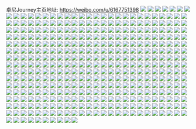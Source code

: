 卓尼Journey主页地址: https://weibo.com/u/6167751398 
![](https://wx4.sinaimg.cn/mw2000/006JpfTgly1h8zuo7un9aj31400u0jzk.jpg) 
![](https://wx4.sinaimg.cn/mw2000/006JpfTgly1h8nj447rubj32c02c01ky.jpg) 
![](https://wx4.sinaimg.cn/mw2000/006JpfTgly1h8nj45dfvnj31k41imh8x.jpg) 
![](https://wx4.sinaimg.cn/mw2000/006JpfTgly1h8nj484wu5j32c02c0e82.jpg) 
![](https://wx4.sinaimg.cn/mw2000/006JpfTgly1h8nj44twsxj30wi17ctlu.jpg) 
![](https://wx4.sinaimg.cn/mw2000/006JpfTgly1h8nj46pt61j30wi165qf6.jpg) 
![](https://wx4.sinaimg.cn/mw2000/006JpfTgly1h8nj473e76j30wi169wpx.jpg) 
![](https://wx4.sinaimg.cn/mw2000/006JpfTgly1h8nj49impcj321u21u1kx.jpg) 
![](https://wx4.sinaimg.cn/mw2000/006JpfTgly1h8jijdg6nmj30wi17cb29.jpg) 
![](https://wx4.sinaimg.cn/mw2000/006JpfTgly1h8jijebh20j30wi0vpk83.jpg) 
![](https://wx4.sinaimg.cn/mw2000/006JpfTgly1h8jijeydi5j30wi0wi1fp.jpg) 
![](https://wx4.sinaimg.cn/mw2000/006JpfTgly1h8jijfwbvbj30wi16lx25.jpg) 
![](https://wx4.sinaimg.cn/mw2000/006JpfTgly1h2fdcn8kbtj32802yo4qs.jpg) 
![](https://wx4.sinaimg.cn/mw2000/006JpfTgly1h2fdclrwfyj32802yox6r.jpg) 
![](https://wx4.sinaimg.cn/mw2000/006JpfTgly1h1e27o1zddj30w616w14b.jpg) 
![](https://wx4.sinaimg.cn/mw2000/006JpfTgly1h17c3wlxjbj32802yox6s.jpg) 
![](https://wx4.sinaimg.cn/mw2000/006JpfTgly1h17c3xv77gj32802yohdw.jpg) 
![](https://wx4.sinaimg.cn/mw2000/006JpfTgly1h17c3utnumj32802yokjo.jpg) 
![](https://wx4.sinaimg.cn/mw2000/006JpfTgly1h0ui0o8gf9j32c0340x6r.jpg) 
![](https://wx4.sinaimg.cn/mw2000/006JpfTgly1h0ui0r7kaoj32802yohdv.jpg) 
![](https://wx4.sinaimg.cn/mw2000/006JpfTgly1h0ui0tmcwyj32802yohdv.jpg) 
![](https://wx4.sinaimg.cn/mw2000/006JpfTgly1h0ui0wbbvhj32c0340b2d.jpg) 
![](https://wx4.sinaimg.cn/mw2000/006JpfTgly1h0ui0l135lj32802yob2c.jpg) 
![](https://wx4.sinaimg.cn/mw2000/006JpfTgly1h0ui0yyd7sj32c0340hdx.jpg) 
![](https://wx4.sinaimg.cn/mw2000/006JpfTgly1gyebh9ds0lj31sc2dsu0x.jpg) 
![](https://wx4.sinaimg.cn/mw2000/006JpfTgly1gyebh8qgprj31sc2ds7wi.jpg) 
![](https://wx4.sinaimg.cn/mw2000/006JpfTgly1gx5iglhmcoj32ag308hdv.jpg) 
![](https://wx4.sinaimg.cn/mw2000/006JpfTgly1gx5ig9pbkfj32762vxb2a.jpg) 
![](https://wx4.sinaimg.cn/mw2000/006JpfTgly1gx5igcafzfj32dc340e84.jpg) 
![](https://wx4.sinaimg.cn/mw2000/006JpfTgly1gx5igibw9nj32a82zxkjn.jpg) 
![](https://wx4.sinaimg.cn/mw2000/006JpfTgly1gx5igka2gqj325f2tmnpe.jpg) 
![](https://wx4.sinaimg.cn/mw2000/006JpfTgly1gx5igernv2j32dc340hdw.jpg) 
![](https://wx4.sinaimg.cn/mw2000/006JpfTgly1gx1lpou1s3j31sc2dshdu.jpg) 
![](https://wx4.sinaimg.cn/mw2000/006JpfTgly1gwpifq9tboj31sc2dsqv6.jpg) 
![](https://wx4.sinaimg.cn/mw2000/006JpfTgly1gv1tyfhiduj61jk220azy02.jpg) 
![](https://wx4.sinaimg.cn/mw2000/006JpfTgly1guhotz21nij61sc2lgqv602.jpg) 
![](https://wx4.sinaimg.cn/mw2000/006JpfTgly1gue2fjstelj61061d2du702.jpg) 
![](https://wx4.sinaimg.cn/mw2000/006JpfTgly1gue2fi4f33j60v515knff02.jpg) 
![](https://wx4.sinaimg.cn/mw2000/006JpfTgly1gue2frd4krj61sc2drqv602.jpg) 
![](https://wx4.sinaimg.cn/mw2000/006JpfTgly1gue2fgosbnj61c91sckjl02.jpg) 
![](https://wx4.sinaimg.cn/mw2000/006JpfTgly1gu8g2gp7pnj60zk10k43x02.jpg) 
![](https://wx4.sinaimg.cn/mw2000/006JpfTgly1gu00vixmzsj30n01dsn4i.jpg) 
![](https://wx4.sinaimg.cn/mw2000/006JpfTgly1gtxy961218j31k62201a3.jpg) 
![](https://wx4.sinaimg.cn/mw2000/006JpfTgly1gtxy97tqafj31k6220x2l.jpg) 
![](https://wx4.sinaimg.cn/mw2000/006JpfTgly1gtxy99w5vdj31k62201fv.jpg) 
![](https://wx4.sinaimg.cn/mw2000/006JpfTgly1gtxy9brrcfj31ks22sazk.jpg) 
![](https://wx4.sinaimg.cn/mw2000/006JpfTgly1gtvmz96s65j31sc2dshdv.jpg) 
![](https://wx4.sinaimg.cn/mw2000/006JpfTgly1gtvmz6pywgj31sc2dskjn.jpg) 
![](https://wx4.sinaimg.cn/mw2000/006JpfTgly1gtonfudfyuj313g1o87oe.jpg) 
![](https://wx4.sinaimg.cn/mw2000/006JpfTgly1gt8ofpl1pxj31ho1zke82.jpg) 
![](https://wx4.sinaimg.cn/mw2000/006JpfTgly1gt8oezuw74j31jk2207wh.jpg) 
![](https://wx4.sinaimg.cn/mw2000/006JpfTgly1gt1pnxfk0vj32ct1kke81.jpg) 
![](https://wx4.sinaimg.cn/mw2000/006JpfTgly1gsy8f7di5bj32ct1kke81.jpg) 
![](https://wx4.sinaimg.cn/mw2000/006JpfTgly1gsy8f0nnn4j31sc25vhdt.jpg) 
![](https://wx4.sinaimg.cn/mw2000/006JpfTgly1gsqmv0ze27j30n01dsnj6.jpg) 
![](https://wx4.sinaimg.cn/mw2000/006JpfTgly1gshufmt2kdj31r02skb2a.jpg) 
![](https://wx4.sinaimg.cn/mw2000/006JpfTgly1gs9n6ntlhaj319s19s7m5.jpg) 
![](https://wx4.sinaimg.cn/mw2000/006JpfTgly1gs2iutd8lpj31jk15okcx.jpg) 
![](https://wx4.sinaimg.cn/mw2000/006JpfTgly1gs2it0g904j33401r0b29.jpg) 
![](https://wx4.sinaimg.cn/mw2000/006JpfTgly1grredd2rppj31jk1xle1g.jpg) 
![](https://wx4.sinaimg.cn/mw2000/006JpfTgly1grp7a18swjj32c03404qu.jpg) 
![](https://wx4.sinaimg.cn/mw2000/006JpfTgly1grp79xw9a6j31sc2dsb2b.jpg) 
![](https://wx4.sinaimg.cn/mw2000/006JpfTgly1grp7a357wtj317a0w1aq2.jpg) 
![](https://wx4.sinaimg.cn/mw2000/006JpfTgly1grp7a4rxjbj31jk26g1kx.jpg) 
![](https://wx4.sinaimg.cn/mw2000/006JpfTgly1grp79w0ataj31jk2207wh.jpg) 
![](https://wx4.sinaimg.cn/mw2000/006JpfTgly1grp7a73wafj322w2ybqv8.jpg) 
![](https://wx4.sinaimg.cn/mw2000/006JpfTgly1grp6rbg4kgj30u016011a.jpg) 
![](https://wx4.sinaimg.cn/mw2000/006JpfTgly1grp6rcipe1j31400u0qfj.jpg) 
![](https://wx4.sinaimg.cn/mw2000/006JpfTgly1gq4i9rbxo6j30jw0tzn0y.jpg) 
![](https://wx4.sinaimg.cn/mw2000/006JpfTgly1gq4i9qq8trj30jo0lk0v9.jpg) 
![](https://wx4.sinaimg.cn/mw2000/006JpfTgly1gq4i9sc85gj30jn0qi41a.jpg) 
![](https://wx4.sinaimg.cn/mw2000/006JpfTgly1gq4i9spdn0j30j40m7dic.jpg) 
![](https://wx4.sinaimg.cn/mw2000/006JpfTgly1gq2o0iqdrwj31jk1jk7wh.jpg) 
![](https://wx4.sinaimg.cn/mw2000/006JpfTgly1gq2o0lo7fvj31jk222hdt.jpg) 
![](https://wx4.sinaimg.cn/mw2000/006JpfTgly1gq2o0hq2owj31jk1jk7wh.jpg) 
![](https://wx4.sinaimg.cn/mw2000/006JpfTgly1gq2o0kunhhj31jk1jk4qp.jpg) 
![](https://wx4.sinaimg.cn/mw2000/006JpfTgly1gq2o0jtpz8j31jk222hdt.jpg) 
![](https://wx4.sinaimg.cn/mw2000/006JpfTgly1gq2o0muxjij31jk222hdt.jpg) 
![](https://wx4.sinaimg.cn/mw2000/006JpfTgly1gq2o0nxftij31jk222npd.jpg) 
![](https://wx4.sinaimg.cn/mw2000/006JpfTgly1gq2o0ox26gj31jk222hdt.jpg) 
![](https://wx4.sinaimg.cn/mw2000/006JpfTgly1gq2o0pv5r7j31jk1im7wh.jpg) 
![](https://wx4.sinaimg.cn/mw2000/006JpfTgly1gpvvc7xqo0j31sc27tx6p.jpg) 
![](https://wx4.sinaimg.cn/mw2000/006JpfTgly1gppi1xi79gj31401o01gi.jpg) 
![](https://wx4.sinaimg.cn/mw2000/006JpfTgly1gppi1yzsanj31ku1y2x6p.jpg) 
![](https://wx4.sinaimg.cn/mw2000/006JpfTgly1gppfzmiez4j31tc2gckjl.jpg) 
![](https://wx4.sinaimg.cn/mw2000/006JpfTgly1gppfzokoijj32c02c0e83.jpg) 
![](https://wx4.sinaimg.cn/mw2000/006JpfTgly1gppfzq88acj327f1x9qv5.jpg) 
![](https://wx4.sinaimg.cn/mw2000/006JpfTgly1gppfzhrroij31o020ce83.jpg) 
![](https://wx4.sinaimg.cn/mw2000/006JpfTgly1gppfzj94baj31o01o07wi.jpg) 
![](https://wx4.sinaimg.cn/mw2000/006JpfTgly1gppfzlche7j31o0280u0z.jpg) 
![](https://wx4.sinaimg.cn/mw2000/006JpfTgly1gp3es9apayj315o39zhdw.jpg) 
![](https://wx4.sinaimg.cn/mw2000/006JpfTgly1gp3esc5sbfj315o457qv9.jpg) 
![](https://wx4.sinaimg.cn/mw2000/006JpfTgly1gp3es3aen5j3140140qv5.jpg) 
![](https://wx4.sinaimg.cn/mw2000/006JpfTgly1gp3es69qk3j313c13chdt.jpg) 
![](https://wx4.sinaimg.cn/mw2000/006JpfTgly1goysw7ww50j319c1w01l0.jpg) 
![](https://wx4.sinaimg.cn/mw2000/006JpfTgly1goysw4uphtj31401o0tzk.jpg) 
![](https://wx4.sinaimg.cn/mw2000/006JpfTgly1gokxbep1qhj31401o07wh.jpg) 
![](https://wx4.sinaimg.cn/mw2000/006JpfTgly1gokxbe1405j31jk15o4qp.jpg) 
![](https://wx4.sinaimg.cn/mw2000/006JpfTgly1gokxbfrad4j30zk0zk7wh.jpg) 
![](https://wx4.sinaimg.cn/mw2000/006JpfTgly1goju3rj4quj31jk19u1kx.jpg) 
![](https://wx4.sinaimg.cn/mw2000/006JpfTgly1goiitd9dqqj33402c04qu.jpg) 
![](https://wx4.sinaimg.cn/mw2000/006JpfTgly1goiitg6kv3j33402c0e83.jpg) 
![](https://wx4.sinaimg.cn/mw2000/006JpfTgly1goiiq7d07yj327s2ygnpd.jpg) 
![](https://wx4.sinaimg.cn/mw2000/006JpfTgly1goiir6cgb7j32841ng1kx.jpg) 
![](https://wx4.sinaimg.cn/mw2000/006JpfTgly1goiiq5th8zj32c0340b2a.jpg) 
![](https://wx4.sinaimg.cn/mw2000/006JpfTgly1goiipuf75uj31jk1jkb29.jpg) 
![](https://wx4.sinaimg.cn/mw2000/006JpfTgly1goiipvjkotj31jk15oe81.jpg) 
![](https://wx4.sinaimg.cn/mw2000/006JpfTgly1goiipw63aqj31jk15ox3o.jpg) 
![](https://wx4.sinaimg.cn/mw2000/006JpfTgly1goiiq28t8zj32ls1mwqv5.jpg) 
![](https://wx4.sinaimg.cn/mw2000/006JpfTgly1goiiptcv2mj31jk12sayz.jpg) 
![](https://wx4.sinaimg.cn/mw2000/006JpfTgly1goiiq0gyquj32c0340qv6.jpg) 
![](https://wx4.sinaimg.cn/mw2000/006JpfTgly1gocxes1epfj30u01404ku.jpg) 
![](https://wx4.sinaimg.cn/mw2000/006JpfTgly1gobr49b7u5j31400u01gx.jpg) 
![](https://wx4.sinaimg.cn/mw2000/006JpfTgly1gobr49s5e8j30k00jzq5y.jpg) 
![](https://wx4.sinaimg.cn/mw2000/006JpfTgly1go043jd8jij31jk15o1kx.jpg) 
![](https://wx4.sinaimg.cn/mw2000/006JpfTgly1go043kc8wmj31901o01kx.jpg) 
![](https://wx4.sinaimg.cn/mw2000/006JpfTgly1go043l17nfj31400w0h4t.jpg) 
![](https://wx4.sinaimg.cn/mw2000/006JpfTgly1go043msdwsj32c0340u0y.jpg) 
![](https://wx4.sinaimg.cn/mw2000/006JpfTgly1gnl4tifunwj315o1jk7wh.jpg) 
![](https://wx4.sinaimg.cn/mw2000/006JpfTgly1gnl45rkbjtj31jk15o1ea.jpg) 
![](https://wx4.sinaimg.cn/mw2000/006JpfTgly1gnl45qg1zmj31hc140kjl.jpg) 
![](https://wx4.sinaimg.cn/mw2000/006JpfTgly1gnimg7o0lbj31400u0x1v.jpg) 
![](https://wx4.sinaimg.cn/mw2000/006JpfTgly1gnimg84vzaj31ls11x7wh.jpg) 
![](https://wx4.sinaimg.cn/mw2000/006JpfTgly1gn8k1rpsy6j30md0dfdhk.jpg) 
![](https://wx4.sinaimg.cn/mw2000/006JpfTgly1gn4h4r4derj30u00u0qr0.jpg) 
![](https://wx4.sinaimg.cn/mw2000/006JpfTgly1gn1eqg3gmxj31jk222x6p.jpg) 
![](https://wx4.sinaimg.cn/mw2000/006JpfTgly1gn04uw8mvzj31hc1407wh.jpg) 
![](https://wx4.sinaimg.cn/mw2000/006JpfTgly1gmsdevvut2j30u0140azw.jpg) 
![](https://wx4.sinaimg.cn/mw2000/006JpfTgly1gmopdv44fnj30hs0hsmyi.jpg) 
![](https://wx4.sinaimg.cn/mw2000/006JpfTggy1glzdkzxfz6j30s40vknfb.jpg) 
![](https://wx4.sinaimg.cn/mw2000/006JpfTggy1glzdlu19omj30u00u0x0z.jpg) 
![](https://wx4.sinaimg.cn/mw2000/006JpfTggy1glzdkz1eh8j30u0140u0e.jpg) 
![](https://wx4.sinaimg.cn/mw2000/006JpfTggy1glzdkrir3xj325v2bxnpe.jpg) 
![](https://wx4.sinaimg.cn/mw2000/006JpfTggy1glzdmsplcij30u01404qp.jpg) 
![](https://wx4.sinaimg.cn/mw2000/006JpfTggy1glzdkx9i2vj32o03k04qs.jpg) 
![](https://wx4.sinaimg.cn/mw2000/006JpfTggy1glzdktl5hjj31400u0179.jpg) 
![](https://wx4.sinaimg.cn/mw2000/006JpfTggy1glzdkst5yyj31400u0kep.jpg) 
![](https://wx4.sinaimg.cn/mw2000/006JpfTggy1glzdluxo1kj31hc0o0n5z.jpg) 
![](https://wx4.sinaimg.cn/mw2000/006JpfTgly1glq444xynyj30u00u0tgo.jpg) 
![](https://wx4.sinaimg.cn/mw2000/006JpfTgly1glq43z9mx7j30u0140qk6.jpg) 
![](https://wx4.sinaimg.cn/mw2000/006JpfTgly1glq43xuxptj31900u0n29.jpg) 
![](https://wx4.sinaimg.cn/mw2000/006JpfTgly1glq43yvodrj30no108gsn.jpg) 
![](https://wx4.sinaimg.cn/mw2000/006JpfTgly1glq49lmx4tj30u00gwq8s.jpg) 
![](https://wx4.sinaimg.cn/mw2000/006JpfTgly1glq4404bpkj30u01404j7.jpg) 
![](https://wx4.sinaimg.cn/mw2000/006JpfTgly1glq43xjbjoj311v0u0wlt.jpg) 
![](https://wx4.sinaimg.cn/mw2000/006JpfTgly1glq47nylxqj30tu0u0dhr.jpg) 
![](https://wx4.sinaimg.cn/mw2000/006JpfTgly1glq440i2h9j311y0u0h6c.jpg) 
![](https://wx4.sinaimg.cn/mw2000/006JpfTgly1glq442vi3gj30u01401kx.jpg) 
![](https://wx4.sinaimg.cn/mw2000/006JpfTgly1glq4427uzqj31400u0haf.jpg) 
![](https://wx4.sinaimg.cn/mw2000/006JpfTgly1glq443lp0jj31401an4qp.jpg) 
![](https://wx4.sinaimg.cn/mw2000/006JpfTgly1glq441gmi4j30qo0hs0u7.jpg) 
![](https://wx4.sinaimg.cn/mw2000/006JpfTgly1glq44448jcj30u01404k6.jpg) 
![](https://wx4.sinaimg.cn/mw2000/006JpfTgly1glq441tbklj30qo0jzgmv.jpg) 
![](https://wx4.sinaimg.cn/mw2000/006JpfTgly1glq440uxytj30u0140n0z.jpg) 
![](https://wx4.sinaimg.cn/mw2000/006JpfTgly1glq453nhmjj30qo0saqat.jpg) 
![](https://wx4.sinaimg.cn/mw2000/006JpfTgly1glq489zk82j31400u0gr8.jpg) 
![](https://wx4.sinaimg.cn/mw2000/006JpfTgly1glnfwcopo2j32nz2c0hdv.jpg) 
![](https://wx4.sinaimg.cn/mw2000/006JpfTgly1glnfwf99dmj32c0340hdv.jpg) 
![](https://wx4.sinaimg.cn/mw2000/006JpfTgly1glnfwgycpdj33402c0b2b.jpg) 
![](https://wx4.sinaimg.cn/mw2000/006JpfTgly1glnfwbepk1j30u0140aek.jpg) 
![](https://wx4.sinaimg.cn/mw2000/006JpfTgly1gl7lrei7y8j30u0140h8l.jpg) 
![](https://wx4.sinaimg.cn/mw2000/006JpfTgly1gl7lri2oakj30u0140kf3.jpg) 
![](https://wx4.sinaimg.cn/mw2000/006JpfTgly1gl7lrgfcxsj31400u01kx.jpg) 
![](https://wx4.sinaimg.cn/mw2000/006JpfTgly1gl7lrf1pa7j30s80woah3.jpg) 
![](https://wx4.sinaimg.cn/mw2000/006JpfTgly1gkthd69xpsj30u0140q71.jpg) 
![](https://wx4.sinaimg.cn/mw2000/006JpfTggy1gkjd0xx32jj315o1jkx6p.jpg) 
![](https://wx4.sinaimg.cn/mw2000/006JpfTggy1gkjd12d5i4j315o1jk1ky.jpg) 
![](https://wx4.sinaimg.cn/mw2000/006JpfTggy1gkjd1ipoxrj31q832kx6p.jpg) 
![](https://wx4.sinaimg.cn/mw2000/006JpfTggy1gkjd1b37zzj328g2z8u0x.jpg) 
![](https://wx4.sinaimg.cn/mw2000/006JpfTggy1gkjd1f1uejj32wo26gnpd.jpg) 
![](https://wx4.sinaimg.cn/mw2000/006JpfTggy1gkjd1qami1j32c0340hdw.jpg) 
![](https://wx4.sinaimg.cn/mw2000/006JpfTggy1gkjd1sm5mvj32c02c0b29.jpg) 
![](https://wx4.sinaimg.cn/mw2000/006JpfTggy1gkjd1wsppzj33402c0e82.jpg) 
![](https://wx4.sinaimg.cn/mw2000/006JpfTggy1gkjd23m5hgj3300290qv7.jpg) 
![](https://wx4.sinaimg.cn/mw2000/006JpfTggy1gjsqw8j13cj30u01404j7.jpg) 
![](https://wx4.sinaimg.cn/mw2000/006JpfTggy1gjsqw255hpj311y0u0h6c.jpg) 
![](https://wx4.sinaimg.cn/mw2000/006JpfTggy1gjsqw7mlecj30u0140b1m.jpg) 
![](https://wx4.sinaimg.cn/mw2000/006JpfTggy1gjsqw0fbsmj30u40w00zw.jpg) 
![](https://wx4.sinaimg.cn/mw2000/006JpfTggy1gjsqw1frhhj307v07c0q6.jpg) 
![](https://wx4.sinaimg.cn/mw2000/006JpfTggy1gjsqw5141pj337k2eo1kz.jpg) 
![](https://wx4.sinaimg.cn/mw2000/006JpfTggy1gjsqwa0t3ij33402c0qv5.jpg) 
![](https://wx4.sinaimg.cn/mw2000/006JpfTggy1gjsqwbixcqj32c0340kjl.jpg) 
![](https://wx4.sinaimg.cn/mw2000/006JpfTggy1gjsqw0ze5nj30k30k7k0g.jpg) 
![](https://wx4.sinaimg.cn/mw2000/006JpfTggy1gjh3gqo85jj31401hchdt.jpg) 
![](https://wx4.sinaimg.cn/mw2000/006JpfTggy1gj0vzvg8mej31400u0haf.jpg) 
![](https://wx4.sinaimg.cn/mw2000/006JpfTggy1gj0vzj1y9hj31400u07wc.jpg) 
![](https://wx4.sinaimg.cn/mw2000/006JpfTggy1gj0vzqpvytj31400u0e81.jpg) 
![](https://wx4.sinaimg.cn/mw2000/006JpfTggy1gj0vu8pem3j30u0140e3t.jpg) 
![](https://wx4.sinaimg.cn/mw2000/006JpfTggy1gj0vup47iaj30u0140x1s.jpg) 
![](https://wx4.sinaimg.cn/mw2000/006JpfTggy1gj0vuvoejsj30u01407sw.jpg) 
![](https://wx4.sinaimg.cn/mw2000/006JpfTggy1gj0vvg2crtj30u01401gu.jpg) 
![](https://wx4.sinaimg.cn/mw2000/006JpfTggy1gj0vwjatpxj323s300x6p.jpg) 
![](https://wx4.sinaimg.cn/mw2000/006JpfTggy1gj0vx5shfoj3300290qv7.jpg) 
![](https://wx4.sinaimg.cn/mw2000/006JpfTggy1gj0vmaitv2j315o6h0hdw.jpg) 
![](https://wx4.sinaimg.cn/mw2000/006JpfTggy1gibl0rlbpuj309i0qojtd.jpg) 
![](https://wx4.sinaimg.cn/mw2000/006JpfTggy1gibl0rypm3j30ps0utaf0.jpg) 
![](https://wx4.sinaimg.cn/mw2000/006JpfTggy1gi70mfv9zoj33402c0x6q.jpg) 
![](https://wx4.sinaimg.cn/mw2000/006JpfTggy1gi70mh61knj33402c07wi.jpg) 
![](https://wx4.sinaimg.cn/mw2000/006JpfTggy1gi70mi2viej31sa1c8qv5.jpg) 
![](https://wx4.sinaimg.cn/mw2000/006JpfTgly1gh5sonamy3j30tk0tkdsy.jpg) 
![](https://wx4.sinaimg.cn/mw2000/006JpfTgly1gh5sokn235j31hc140hdt.jpg) 
![](https://wx4.sinaimg.cn/mw2000/006JpfTgly1gh5soigw6qj30u51hc1ky.jpg) 
![](https://wx4.sinaimg.cn/mw2000/006JpfTgly1gh5sojgtwmj30tc134arw.jpg) 
![](https://wx4.sinaimg.cn/mw2000/006JpfTgly1gh5sor83egj31hc1407wh.jpg) 
![](https://wx4.sinaimg.cn/mw2000/006JpfTgly1gh5somff3wj30z41goqv5.jpg) 
![](https://wx4.sinaimg.cn/mw2000/006JpfTgly1gh5sosk660j31ae1afay4.jpg) 
![](https://wx4.sinaimg.cn/mw2000/006JpfTgly1gh5sol75hkj31hs1acgxu.jpg) 
![](https://wx4.sinaimg.cn/mw2000/006JpfTgly1gh5soozresj333w1nokjm.jpg) 
![](https://wx4.sinaimg.cn/mw2000/006JpfTgly1ggqx5af01aj33401r0qv5.jpg) 
![](https://wx4.sinaimg.cn/mw2000/006JpfTgly1ggqx5bcx0sj330s1p4e81.jpg) 
![](https://wx4.sinaimg.cn/mw2000/006JpfTgly1ggqx5cq9g9j33401r0x6p.jpg) 
![](https://wx4.sinaimg.cn/mw2000/006JpfTgly1gfd9b00i7sj30u0140qub.jpg) 
![](https://wx4.sinaimg.cn/mw2000/006JpfTgly1gfd9b0ka2bj30u0140e5p.jpg) 
![](https://wx4.sinaimg.cn/mw2000/006JpfTgly1gfd9b17z29j3140140b29.jpg) 
![](https://wx4.sinaimg.cn/mw2000/006JpfTgly1geqpitrc1xj30u0140tz7.jpg) 
![](https://wx4.sinaimg.cn/mw2000/006JpfTgly1gej7lyd9kmj313e13e1kx.jpg) 
![](https://wx4.sinaimg.cn/mw2000/006JpfTgly1gej7lz8jb9j30u0140tz7.jpg) 
![](https://wx4.sinaimg.cn/mw2000/006JpfTgly1gej7m0dc0qj311m11m4n2.jpg) 
![](https://wx4.sinaimg.cn/mw2000/006JpfTgly1gej7m1cwjzj30u01401kx.jpg) 
![](https://wx4.sinaimg.cn/mw2000/006JpfTgly1gej7m2c9cyj31mc1mchdt.jpg) 
![](https://wx4.sinaimg.cn/mw2000/006JpfTgly1gej7m2uix4j310g188apv.jpg) 
![](https://wx4.sinaimg.cn/mw2000/006JpfTgly1gej7m4ac27j30yg1b87ez.jpg) 
![](https://wx4.sinaimg.cn/mw2000/006JpfTgly1gej7m3sxkij310s10sqc2.jpg) 
![](https://wx4.sinaimg.cn/mw2000/006JpfTgly1gej7m3agkyj311o1mkn6j.jpg) 
![](https://wx4.sinaimg.cn/mw2000/006JpfTgly1gdtomv5eq3j30u0140dq7.jpg) 
![](https://wx4.sinaimg.cn/mw2000/006JpfTgly1gdtomw5af9j30u0140kay.jpg) 
![](https://wx4.sinaimg.cn/mw2000/006JpfTgly1gdtomxem2lj31jk220hdt.jpg) 
![](https://wx4.sinaimg.cn/mw2000/006JpfTgly1gdtomy4mj3j30u0140qdi.jpg) 
![](https://wx4.sinaimg.cn/mw2000/006JpfTgly1gdtjcszjzdj30wm18ykfs.jpg) 
![](https://wx4.sinaimg.cn/mw2000/006JpfTgly1gdtjcupeqrj31401an4qp.jpg) 
![](https://wx4.sinaimg.cn/mw2000/006JpfTgly1gdtjcx5bntj30j50q112b.jpg) 
![](https://wx4.sinaimg.cn/mw2000/006JpfTgly1gdtjcwjwluj31401c04qp.jpg) 
![](https://wx4.sinaimg.cn/mw2000/006JpfTgly1gdtjcvvqp0j318w1g0dww.jpg) 
![](https://wx4.sinaimg.cn/mw2000/006JpfTgly1gdtjcu2jknj31bg1hcnpd.jpg) 
![](https://wx4.sinaimg.cn/mw2000/006JpfTgly1gdt2docseqj31a60u0apg.jpg) 
![](https://wx4.sinaimg.cn/mw2000/006JpfTgly1gdt2dot2zwj31400u0anu.jpg) 
![](https://wx4.sinaimg.cn/mw2000/006JpfTgly1gdt2dpst84j31400u0azd.jpg) 
![](https://wx4.sinaimg.cn/mw2000/006JpfTgly1gdt2q4i7mnj31400u0jy8.jpg) 
![](https://wx4.sinaimg.cn/mw2000/006JpfTgly1gdt2dqnf2dj31400u04bi.jpg) 
![](https://wx4.sinaimg.cn/mw2000/006JpfTgly1gdt2dnw9e9j31860u015r.jpg) 
![](https://wx4.sinaimg.cn/mw2000/006JpfTgly1gdt2ofnr9zj33d82iwe86.jpg) 
![](https://wx4.sinaimg.cn/mw2000/006JpfTgly1gdt2dr53svj31400u0wk2.jpg) 
![](https://wx4.sinaimg.cn/mw2000/006JpfTgly1gdt2qoqywdj31400u0djs.jpg) 
![](https://wx4.sinaimg.cn/mw2000/006JpfTgly1gdsihgy738j31400u0qp9.jpg) 
![](https://wx4.sinaimg.cn/mw2000/006JpfTgly1gdsihhk7rjj31400u0h4q.jpg) 
![](https://wx4.sinaimg.cn/mw2000/006JpfTgly1gdsihhvfv6j30qo0ix77v.jpg) 
![](https://wx4.sinaimg.cn/mw2000/006JpfTgly1gdsihctc9pj31400u0wzc.jpg) 
![](https://wx4.sinaimg.cn/mw2000/006JpfTgly1gdsihd5unvj31n918gjy9.jpg) 
![](https://wx4.sinaimg.cn/mw2000/006JpfTgly1gdsihdrrmjj30u0140qq3.jpg) 
![](https://wx4.sinaimg.cn/mw2000/006JpfTgly1gdsihen23bj31400u0ate.jpg) 
![](https://wx4.sinaimg.cn/mw2000/006JpfTgly1gdsihfahy5j31400u0kck.jpg) 
![](https://wx4.sinaimg.cn/mw2000/006JpfTgly1gdsihfzcczj31400u0qqk.jpg) 
![](https://wx4.sinaimg.cn/mw2000/006JpfTgly1gbkug95tsyj30u00u03zx.jpg) 
![](https://wx4.sinaimg.cn/mw2000/006JpfTgly1gbf00pgrd5j33402c07wi.jpg) 
![](https://wx4.sinaimg.cn/mw2000/006JpfTgly1gbf00rjugyj33402c0kjm.jpg) 
![](https://wx4.sinaimg.cn/mw2000/006JpfTgly1gbf00u2o2yj33402c07wj.jpg) 
![](https://wx4.sinaimg.cn/mw2000/006JpfTgly1gbf0203muwj31400u00vv.jpg) 
![](https://wx4.sinaimg.cn/mw2000/006JpfTgly1gbf00uv3u5j31400u0b29.jpg) 
![](https://wx4.sinaimg.cn/mw2000/006JpfTgly1gbf00wkjdyj33402c01kz.jpg) 
![](https://wx4.sinaimg.cn/mw2000/006JpfTgly1gbf01gdey9j31hc1404gh.jpg) 
![](https://wx4.sinaimg.cn/mw2000/006JpfTgly1gbf03cnzabj33402c0kjm.jpg) 
![](https://wx4.sinaimg.cn/mw2000/006JpfTgly1gbf03jrtw0j31400u0jvh.jpg) 
![](https://wx4.sinaimg.cn/mw2000/006JpfTgly1gbezrgkw0cj32c0340qv5.jpg) 
![](https://wx4.sinaimg.cn/mw2000/006JpfTgly1gbezrfgstmj33402c01ky.jpg) 
![](https://wx4.sinaimg.cn/mw2000/006JpfTgly1gbezrhle27j32c0340u0x.jpg) 
![](https://wx4.sinaimg.cn/mw2000/006JpfTgly1gbezrlnt2mj33402c0u0y.jpg) 
![](https://wx4.sinaimg.cn/mw2000/006JpfTgly1gbezrkdx57j33402c0hdu.jpg) 
![](https://wx4.sinaimg.cn/mw2000/006JpfTgly1gbezrn2qlwj33402c0qv6.jpg) 
![](https://wx4.sinaimg.cn/mw2000/006JpfTgly1gbezrohmphj33402c0npe.jpg) 
![](https://wx4.sinaimg.cn/mw2000/006JpfTgly1gbezrp4b93j311v0u018v.jpg) 
![](https://wx4.sinaimg.cn/mw2000/006JpfTgly1gbezsv327zj33402c0kjm.jpg) 
![](https://wx4.sinaimg.cn/mw2000/006JpfTgly1gbezswqfyyj33402c0kjn.jpg) 
![](https://wx4.sinaimg.cn/mw2000/006JpfTgly1gbezsyu9yvj33402c0hdw.jpg) 
![](https://wx4.sinaimg.cn/mw2000/006JpfTgly1gbezh02s6cj31qi1qi4qr.jpg) 
![](https://wx4.sinaimg.cn/mw2000/006JpfTgly1gbezh1ztrxj33402c0hdw.jpg) 
![](https://wx4.sinaimg.cn/mw2000/006JpfTgly1gbezh3jtqsj33402c0hdu.jpg) 
![](https://wx4.sinaimg.cn/mw2000/006JpfTgly1gbezh5bx92j33402c0b2b.jpg) 
![](https://wx4.sinaimg.cn/mw2000/006JpfTgly1gbeziz9smwj33402c0x6r.jpg) 
![](https://wx4.sinaimg.cn/mw2000/006JpfTgly1gbezh6hx4jj33402c0npe.jpg) 
![](https://wx4.sinaimg.cn/mw2000/006JpfTgly1gbezh7y2hdj33402c0kjn.jpg) 
![](https://wx4.sinaimg.cn/mw2000/006JpfTgly1gbezhoakgkj31400u01gz.jpg) 
![](https://wx4.sinaimg.cn/mw2000/006JpfTgly1gbezhbeaudj33402c04qr.jpg) 
![](https://wx4.sinaimg.cn/mw2000/006JpfTgly1gbezh9brc7j33402c0qv6.jpg) 
![](https://wx4.sinaimg.cn/mw2000/006JpfTgly1gbeziw3bgcj33402c0u0y.jpg) 
![](https://wx4.sinaimg.cn/mw2000/006JpfTgly1gbezixiqutj32c0340qv7.jpg) 
![](https://wx4.sinaimg.cn/mw2000/006JpfTgly1gb7jsbh8r9j30v90kugs8.jpg) 
![](https://wx4.sinaimg.cn/mw2000/006JpfTgly1gb7jsfem3zj34mo334u11.jpg) 
![](https://wx4.sinaimg.cn/mw2000/006JpfTgly1gb7jsk8e3aj34mo334kjq.jpg) 
![](https://wx4.sinaimg.cn/mw2000/006JpfTgly1gb7jsb60lxj31140kuwvi.jpg) 
![](https://wx4.sinaimg.cn/mw2000/006JpfTgly1gb0vdvsozoj30u00gwgom.jpg) 
![](https://wx4.sinaimg.cn/mw2000/006JpfTggy1g9qr8kwrboj30u03vk7wh.jpg) 
![](https://wx4.sinaimg.cn/mw2000/006JpfTggy1g9jut5mmyqj30u019cwli.jpg) 
![](https://wx4.sinaimg.cn/mw2000/006JpfTggy1g9juruirk5j31400u0ae7.jpg) 
![](https://wx4.sinaimg.cn/mw2000/006JpfTggy1g9jurwuikcj31400u0jvq.jpg) 
![](https://wx4.sinaimg.cn/mw2000/006JpfTggy1g9jurxqxiuj31400u076v.jpg) 
![](https://wx4.sinaimg.cn/mw2000/006JpfTggy1g9jurzmf90j30u0190grd.jpg) 
![](https://wx4.sinaimg.cn/mw2000/006JpfTggy1g9jusahylkj31400u0dlf.jpg) 
![](https://wx4.sinaimg.cn/mw2000/006JpfTggy1g9jusc4jqwj30u0140tfs.jpg) 
![](https://wx4.sinaimg.cn/mw2000/006JpfTggy1g9im1n0qpyj31400u077r.jpg) 
![](https://wx4.sinaimg.cn/mw2000/006JpfTggy1g9im1nrug1j30u0140n0j.jpg) 
![](https://wx4.sinaimg.cn/mw2000/006JpfTgly1g99f9a2eg0j30u0140dpu.jpg) 
![](https://wx4.sinaimg.cn/mw2000/006JpfTgly1g99f9b700gj31400u0474.jpg) 
![](https://wx4.sinaimg.cn/mw2000/006JpfTgly1g99f9cgx7vj31400u0wn9.jpg) 
![](https://wx4.sinaimg.cn/mw2000/006JpfTgly1g99f9d50xej31400u0n0i.jpg) 
![](https://wx4.sinaimg.cn/mw2000/006JpfTgly1g97a3rx7pbj30u01t0wik.jpg) 
![](https://wx4.sinaimg.cn/mw2000/006JpfTggy1g91zpr7r7nj30vn1h9e81.jpg) 
![](https://wx4.sinaimg.cn/mw2000/006JpfTggy1g91zps0ixcj31hc140b29.jpg) 
![](https://wx4.sinaimg.cn/mw2000/006JpfTggy1g91zpswf17j31hc140hdt.jpg) 
![](https://wx4.sinaimg.cn/mw2000/006JpfTggy1g91zputvcoj32c0340e83.jpg) 
![](https://wx4.sinaimg.cn/mw2000/006JpfTggy1g91zpwk0w3j33402c04qr.jpg) 
![](https://wx4.sinaimg.cn/mw2000/006JpfTggy1g91zpxaautj30tw13ukgu.jpg) 
![](https://wx4.sinaimg.cn/mw2000/006JpfTgly1g8tf3rxaksj30u0190q6o.jpg) 
![](https://wx4.sinaimg.cn/mw2000/006JpfTgly1g8oo5aykpsj30u0140n3k.jpg) 
![](https://wx4.sinaimg.cn/mw2000/006JpfTgly1g8oo5bjw4gj30u01400wo.jpg) 
![](https://wx4.sinaimg.cn/mw2000/006JpfTggy1g8ck4s6kp7j30u00u077e.jpg) 
![](https://wx4.sinaimg.cn/mw2000/006JpfTggy1g8ck4kx0ihj31400u0jv5.jpg) 
![](https://wx4.sinaimg.cn/mw2000/006JpfTggy1g8ck4mysy9j31400u0jv1.jpg) 
![](https://wx4.sinaimg.cn/mw2000/006JpfTggy1g8ck4qljcyj30u0190aey.jpg) 
![](https://wx4.sinaimg.cn/mw2000/006JpfTgly1g89ec7va94j30u01400xq.jpg) 
![](https://wx4.sinaimg.cn/mw2000/006JpfTgly1g86qb52kj6j31400u0n5p.jpg) 
![](https://wx4.sinaimg.cn/mw2000/006JpfTgly1g85iz76srpj30u01t0tci.jpg) 
![](https://wx4.sinaimg.cn/mw2000/006JpfTgly1g85iz81qlzj30u01t0q79.jpg) 
![](https://wx4.sinaimg.cn/mw2000/006JpfTgly1g85iz9148xj30u01t0n0j.jpg) 
![](https://wx4.sinaimg.cn/mw2000/006JpfTgly1g85iz9nhrvj30u01t0dj4.jpg) 
![](https://wx4.sinaimg.cn/mw2000/006JpfTgly1g85izabdftj30u01t0ad1.jpg) 
![](https://wx4.sinaimg.cn/mw2000/006JpfTgly1g7um4y66d4j30u014042b.jpg) 
![](https://wx4.sinaimg.cn/mw2000/006JpfTgly1g6jv21uo5dj31900u0q9h.jpg) 
![](https://wx4.sinaimg.cn/mw2000/006JpfTgly1g6jv22pityj31900u0jxs.jpg) 
![](https://wx4.sinaimg.cn/mw2000/006JpfTgly1g6jv2397ntj31900u0af2.jpg) 
![](https://wx4.sinaimg.cn/mw2000/006JpfTgly1g64u5ancwrj30u019077d.jpg) 
![](https://wx4.sinaimg.cn/mw2000/006JpfTgly1g64u5xpcq8j31410u0dld.jpg) 
![](https://wx4.sinaimg.cn/mw2000/006JpfTgly1g64u5be7ubj30u0190n0o.jpg) 
![](https://wx4.sinaimg.cn/mw2000/006JpfTgly1g64u5c9z11j31210u0wjc.jpg) 
![](https://wx4.sinaimg.cn/mw2000/006JpfTgly1g64u5goy5nj313z0u0agd.jpg) 
![](https://wx4.sinaimg.cn/mw2000/006JpfTgly1g64u5cv08qj30u0190acw.jpg) 
![](https://wx4.sinaimg.cn/mw2000/006JpfTgly1g64u5dkndgj30u0190tcs.jpg) 
![](https://wx4.sinaimg.cn/mw2000/006JpfTgly1g64u5hbp01j31em0qogot.jpg) 
![](https://wx4.sinaimg.cn/mw2000/006JpfTgly1g64u5fslw0j30u05cke4n.jpg) 
![](https://wx4.sinaimg.cn/mw2000/006JpfTgly1g64u3pmim1j31400u0djx.jpg) 
![](https://wx4.sinaimg.cn/mw2000/006JpfTgly1g64u3mbo3aj31400u0dlc.jpg) 
![](https://wx4.sinaimg.cn/mw2000/006JpfTgly1g64u3mx1t5j31400u0af4.jpg) 
![](https://wx4.sinaimg.cn/mw2000/006JpfTgly1g64u3nuhtbj31400u0jxn.jpg) 
![](https://wx4.sinaimg.cn/mw2000/006JpfTgly1g64u3ooaxhj31400u044v.jpg) 
![](https://wx4.sinaimg.cn/mw2000/006JpfTgly1g64u3ljk28j31400u043p.jpg) 
![](https://wx4.sinaimg.cn/mw2000/006JpfTgly1g60ojlywylj30u00u0jui.jpg) 
![](https://wx4.sinaimg.cn/mw2000/006JpfTgly1g60ojndce7j30u0190dmi.jpg) 
![](https://wx4.sinaimg.cn/mw2000/006JpfTgly1g60ojo5g2oj30u0190791.jpg) 
![](https://wx4.sinaimg.cn/mw2000/006JpfTgly1g60ojp1yyaj30u0190n2o.jpg) 
![](https://wx4.sinaimg.cn/mw2000/006JpfTgly1g60oj7njhuj30u0140dp9.jpg) 
![](https://wx4.sinaimg.cn/mw2000/006JpfTgly1g60oj8w0n9j30u01407ao.jpg) 
![](https://wx4.sinaimg.cn/mw2000/006JpfTgly1g60ojara51j31400u0gso.jpg) 
![](https://wx4.sinaimg.cn/mw2000/006JpfTgly1g60ojda6ucj31400u013k.jpg) 
![](https://wx4.sinaimg.cn/mw2000/006JpfTgly1g5xfyokgdyj31400u0grp.jpg) 
![](https://wx4.sinaimg.cn/mw2000/006JpfTgly1g5rzczs4trj30tz0i1n4h.jpg) 
![](https://wx4.sinaimg.cn/mw2000/006JpfTgly1g5p3r0jv68j30u0140n21.jpg) 
![](https://wx4.sinaimg.cn/mw2000/006JpfTgly1g5p3r2tzzxj30u0140tdh.jpg) 
![](https://wx4.sinaimg.cn/mw2000/006JpfTgly1g5mqa3i7r4j30u02i0tot.jpg) 
![](https://wx4.sinaimg.cn/mw2000/006JpfTgly1g5mqa1tjb1j31400u0dm7.jpg) 
![](https://wx4.sinaimg.cn/mw2000/006JpfTgly1g5mqa2jrtwj31400u0te8.jpg) 
![](https://wx4.sinaimg.cn/mw2000/006JpfTgly1g5cclgsqcmj31400u0gpw.jpg) 
![](https://wx4.sinaimg.cn/mw2000/006JpfTgly1g4w5tme2yej31a70u0jwc.jpg) 
![](https://wx4.sinaimg.cn/mw2000/006JpfTgly1g4w5tnecxnj31860u0adl.jpg) 
![](https://wx4.sinaimg.cn/mw2000/006JpfTgly1g4las620ogj30lw183k2r.jpg) 
![](https://wx4.sinaimg.cn/mw2000/006JpfTgly1g45n2u47fpj30u010cdod.jpg) 
![](https://wx4.sinaimg.cn/mw2000/006JpfTgly1g426f6umf1j31920u0di5.jpg) 
![](https://wx4.sinaimg.cn/mw2000/006JpfTgly1g426f7dx4rj31920u0464.jpg) 
![](https://wx4.sinaimg.cn/mw2000/006JpfTgly1g426f7u1jrj31920u0ac6.jpg) 
![](https://wx4.sinaimg.cn/mw2000/006JpfTgly1g426f8tn85j31920u0agf.jpg) 
![](https://wx4.sinaimg.cn/mw2000/006JpfTgly1g426fcn7t1j31920u0n18.jpg) 
![](https://wx4.sinaimg.cn/mw2000/006JpfTgly1g426f9ow76j31920u00ve.jpg) 
![](https://wx4.sinaimg.cn/mw2000/006JpfTgly1g426fa7qnsj30yw0u0q5h.jpg) 
![](https://wx4.sinaimg.cn/mw2000/006JpfTgly1g426faxqdyj313e0u00x4.jpg) 
![](https://wx4.sinaimg.cn/mw2000/006JpfTgly1g426fbytawj31920u0djm.jpg) 
![](https://wx4.sinaimg.cn/mw2000/006JpfTgly1g3xjwc18nhj30u0193aec.jpg) 
![](https://wx4.sinaimg.cn/mw2000/006JpfTgly1g3xjwd4drxj30u0193q7r.jpg) 
![](https://wx4.sinaimg.cn/mw2000/006JpfTgly1g3vs8vg4kjj30tq0trgo6.jpg) 
![](https://wx4.sinaimg.cn/mw2000/006JpfTgly1g3uudaldzfj31400u0n1o.jpg) 
![](https://wx4.sinaimg.cn/mw2000/006JpfTggy1g3nrjwdpiqj317g0t1aj1.jpg) 
![](https://wx4.sinaimg.cn/mw2000/006JpfTggy1g3nrjww11sj31400u01kx.jpg) 
![](https://wx4.sinaimg.cn/mw2000/006JpfTggy1g3dx3zjcvej31hc140u0x.jpg) 
![](https://wx4.sinaimg.cn/mw2000/006JpfTggy1g3dx40gwmxj31401hcx6p.jpg) 
![](https://wx4.sinaimg.cn/mw2000/006JpfTggy1g3dx41pvf9j31400u04qp.jpg) 
![](https://wx4.sinaimg.cn/mw2000/006JpfTggy1g3dx423srwj31400u0nm9.jpg) 
![](https://wx4.sinaimg.cn/mw2000/006JpfTggy1g3dx430294j331g2a3hdu.jpg) 
![](https://wx4.sinaimg.cn/mw2000/006JpfTggy1g3dx43pu5gj31400u0b29.jpg) 
![](https://wx4.sinaimg.cn/mw2000/006JpfTggy1g39a3b5842j33402c0b2a.jpg) 
![](https://wx4.sinaimg.cn/mw2000/006JpfTgly1g1ms61pcnij31400u010q.jpg) 
![](https://wx4.sinaimg.cn/mw2000/006JpfTgly1g1ms62dedbj31400u0dlp.jpg) 
![](https://wx4.sinaimg.cn/mw2000/006JpfTgly1g1ms62zyg3j31400u0dlk.jpg) 
![](https://wx4.sinaimg.cn/mw2000/006JpfTgly1g1ms63lkdxj30u0140jwr.jpg) 
![](https://wx4.sinaimg.cn/mw2000/006JpfTgly1g1ms648bhaj31400u0gs1.jpg) 
![](https://wx4.sinaimg.cn/mw2000/006JpfTgly1g1ms64x66wj31400u0agi.jpg) 
